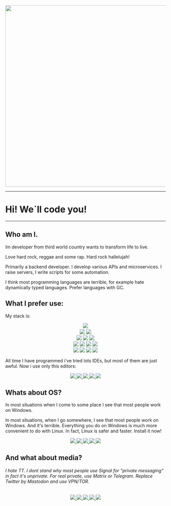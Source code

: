 <div id="header" align="center">
    <img src="https://media.giphy.com/media/irVmlMu1zlgyBYGyxO/giphy.gif" width="568">
</div>

---

# Hi! We`ll code you!

---

## Who am I.

Im developer from third world country wants to transform life to live.

Love hard rock, reggae and some rap. Hard rock hallelujah!

Primarily a backend developer. I develop various APIs and microservices. I raise servers, I write scripts for some automation.

I think most programming languages are terrible, for example hate dynamically typed languages.  Prefer languages with GC.

## What I prefer use:

My stack is: 

<div align="center">
    <a href="https://coffeescript.org/"><img src="https://img.shields.io/badge/COFFEE-E34F26?style=for-the-badge&logo=CoffeeScript&logoColor=white" /><a><br>
    <a href="https://www.typescriptlang.org/"><img src="https://img.shields.io/badge/ts-3178C6?style=for-the-badge&logo=ts-node&logoColor=white" /><a>
    <a href="https://php.net"><img src="https://img.shields.io/badge/PHP-777BB4?style=for-the-badge&logo=php&logoColor=white" /><a><br>
    <a href="https://fsharp.org/"><img src="https://img.shields.io/badge/F%23-239120?style=for-the-badge&logo=microsoft&logoColor=white" /></a>
    <a href="https://ocaml.org/"><img src="https://img.shields.io/badge/OCaml-0769AD?style=for-the-badge&logo=ocaml&logoColor=white" /></a>
    <a href="https://goplus.org/"><img src="https://img.shields.io/badge/Go+-0e91b9?style=for-the-badge&logo=go&logoColor=white"  /></a><br>
    <a href="https://openjdk.org/"><img src="https://img.shields.io/badge/Java-ED8B00?style=for-the-badge&logo=openjdk&logoColor=white" /></a>
    <a href="https://vlang.io"><img src="https://img.shields.io/badge/VLang-228eff?style=for-the-badge&logo=v&logoColor=white" /></a>
    <a href="https://go.dev"><img src="https://img.shields.io/badge/Go-10ADD8?style=for-the-badge&logo=go&logoColor=white"  /></a>
    <a href="https://www.rust-lang.org/"><img src="https://img.shields.io/badge/Rust-000000?style=for-the-badge&logo=rust&logoColor=white" /></a><br>
    <a href="https://esolangs.org/wiki/Brainfuck"><img src="https://img.shields.io/badge/BrainFuck-003545?style=for-the-badge&logoColor=white" /></a>
    <a href="https://esolangs.org/wiki/SNUSP"><img src="https://img.shields.io/badge/SNUSP-003545?style=for-the-badge&logoColor=white" /></a>
    <a href="https://esolangs.org/wiki/Velato"><img src="https://img.shields.io/badge/Velato-003545?style=for-the-badge&logoColor=white" /></a>
    <a href="https://esolangs.org/wiki/Whitespace"><img src="https://img.shields.io/badge/Whitespace-003545?style=for-the-badge&logoColor=white" /></a>
</div>

All time I have programmed i've tried lots IDEs, but most of them are just awful. Now i use only this editors:

<div id="text-editors" align="center">
    <a href="https://neovim.io/"> <img src="https://img.shields.io/badge/NeoVim-%2357A143.svg?&style=for-the-badge&logo=neovim&logoColor=white" /> </a>
    <a href="https://www.sublimetext.com/"> <img src="https://img.shields.io/badge/sublime-%23575757.svg?&style=for-the-badge&logo=sublime-text&logoColor=important" /> </a>
    <a href="https://code.visualstudio.com/"> <img src="https://img.shields.io/badge/VS_Code-0078D4?style=for-the-badge&logo=visual%20studio%20code&logoColor=white" /> </a>
    <a href="https://netbeans.apache.org/"> <img src="https://img.shields.io/badge/Netbeans-1B6AC6?style=for-the-badge&logo=apache%20netbeans%20IDE&logoColor=white" /> </a>
    <a href="https://www.eclipse.org/"> <img src="https://img.shields.io/badge/Eclipse-2C2255?style=for-the-badge&logo=eclipse&logoColor=white" /> </a>
</div>

## Whats about OS?

In most situations when I come to some place I see that most people work on Windows. 

In most situations, when I go somewhere, I see that most people work on Windows. And it's terrible. Everything you do on Windows is much more convenient to do with Linux.
In fact, Linux is safer and faster. Install it now!

<div id="text-editors" align="center">
    <a href="https://archlinux.org/"> <img src="https://img.shields.io/badge/Arch-1793D1?style=for-the-badge&logo=arch-linux&logoColor=white" /> </a>
    <a href="https://openwrt.org/"> <img src="https://img.shields.io/badge/OpenWrt-00B5E2?style=for-the-badge&logo=OpenWrt&logoColor=white" /> </a>
    <a href="https://www.debian.org/" > <img src="https://img.shields.io/badge/Debian-A81D33?style=for-the-badge&logo=debian&logoColor=white" /> </a>
    <a href="https://tails.boum.org/"> <img src="https://img.shields.io/badge/Tails%20-56347C?&style=for-the-badge&logo=tails&logoColor=white" /> </a>
    <a gref="https://linuxmint.com/"> <img src="https://img.shields.io/badge/Mint-87CF3E?style=for-the-badge&logo=linux-mint&logoColor=white" /> </a>
</div>

## And what about media?

###### I hate TT. I dont stand why most people use Signal for "private messaging" in fact it's unprivate. For real private, use Matrix or Telegram. Replace Twitter by Mastodon and  use VPN/TOR.

<div class="social-media" align="center">
    <a href="https://www.reddit.com/" > <img src="https://img.shields.io/badge/Reddit-FF4500?style=for-the-badge&logo=reddit&logoColor=white" /> </a>
    <a href="https://leetcode.com/"> <img src="https://img.shields.io/badge/-LeetCode-FFA116?style=for-the-badge&logo=LeetCode&logoColor=black" /> </a>
    <a href="https://twitter.com/"> <img src="https://img.shields.io/badge/Twitter-1DA1F2?style=for-the-badge&logo=twitter&logoColor=white" /> </a>
    <a href="https://mastodon.social/"> <img src="https://img.shields.io/badge/Mastodon-4285f4?style=for-the-badge&logo=Mastodon&logoColor=white" /> </a>
    <a href="https://t.me"> <img src="https://img.shields.io/badge/Telegram-1E5397?style=for-the-badge&logo=Telegram&logoColor=white" /> </a>
</div>
